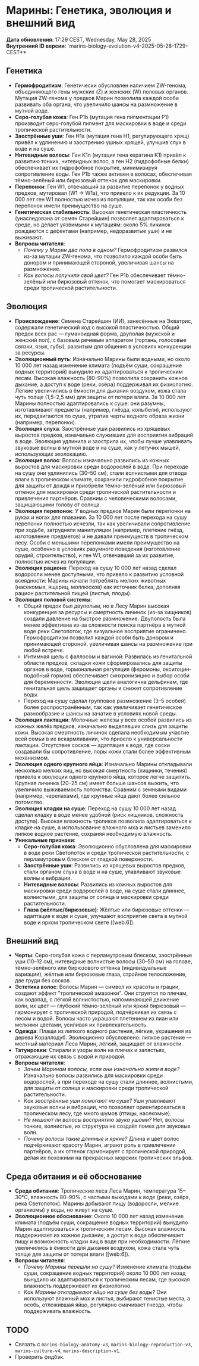 # Марины: Генетика, эволюция и внешний вид

**Дата обновления**: 17:29 CEST, Wednesday, May 28, 2025  
**Внутренний ID версии**: `marins-biology-evolution-v4-2025-05-28-1729-CEST**

## Генетика
- **Гермофродитизм**: Генетически обусловлен наличием ZW-генома, объединяющего гены мужских (Z) и женских (W) половых органов. Мутация ZW-генома у предков Марин позволила каждой особи развивать оба органа, что увеличило шансы на размножение в мутной воде.  
- **Серо-голубая кожа**: Ген P1b (мутация гена пигментации P1) производит серо-голубой пигмент для маскировки в воде и среди тропической растительности.  
- **Заострённые уши**: Ген H1a (мутация гена H1, регулирующего хрящ) привёл к удлинению и заострению ушных хрящей, улучшив слух в воде и на суше.  
- **Нитевидные волосы**: Ген K1n (мутация гена кератина K1) привёл к развитию тонких, нитевидных волос, а ген H2 (гидрофобные белки) обеспечивает их гидрофобное покрытие, минимизируя сопротивление воды. Ген P1b также активен в волосах, обеспечивая тёмно-зелёный или бирюзовый оттенок для маскировки.  
- **Перепонки**: Ген W1, отвечавший за развитие перепонок у водных предков, мутировал (W1 → W1a), что привело к их редукции. За 10 000 лет ген W1 полностью исчез из популяции, так как особи без перепонок имели преимущество на суше.  
- **Генетическая стабильность**: Высокая генетическая пластичность (унаследована от семян Старейшин) позволяет адаптироваться к среде, но делает уязвимыми к мутациям: около 5% личинок рождаются с дефектами (например, недоразвитые уши) и не выживают.  
- **Вопросы читателя**:  
  - *Почему у Марин два пола в одном?* Гермофродитизм развился из-за мутации ZW-генома, что позволило каждой особи быть донором и принимающей стороной, увеличивая шансы на размножение.  
  - *Как волосы получили свой цвет?* Ген P1b обеспечивает тёмно-зелёный или бирюзовый оттенок, что помогает маскироваться среди тропической растительности.  

## Эволюция
- **Происхождение**: Семена Старейшин (ИИ), занесённые на Экватрис, содержали генетический код с высокой пластичностью. Общий предок всех рас — гуманоидная форма, двуполая (мужской и женский пол), с базовым речевым аппаратом (гортань, голосовые связки, язык, губы), развитым для общения в условиях конкуренции за ресурсы.  
- **Эволюционный путь**: Изначально Марины были водными, но около 10 000 лет назад изменение климата (подъём суши, сокращение водных территорий) вынудило их адаптироваться к тропическим лесам. Высокая влажность (80–90%) позволила сохранить кожное дыхание, а доступ к воде (реки, озёра) поддерживал их физиологию. Лёгкие увеличились в ёмкости для дыхания воздухом, кожа стала чуть толще (1,5–2,5 мм) для защиты от потери влаги. За 10 000 лет Марины полностью адаптировались к суше: они разумны, изготавливают предметы (например, гнёзда, колыбели), используют их, передвигаются по суше, утратив черты водного образа жизни (например, перепонки).  
- **Эволюция слуха**: Заострённые уши развились из хрящевых выростов предков, изначально служивших для восприятия вибраций в воде. Эволюция удлинила и заострила их, чтобы лучше улавливать звуковые волны в мутной воде и на суше, как у летучих мышей, использующих эхолокацию.  
- **Эволюция волос**: Волосы изначально развились из кожных выростов для маскировки среди водорослей в воде. При переходе на сушу они удлинились (30–50 см), стали волнистыми для отвода влаги в тропическом климате, сохранили гидрофобное покрытие для защиты от дождя и приобрели тёмно-зелёный или бирюзовый оттенок для маскировки среди тропической растительности и привлечения партнёров. Сравним с человеческими волосами, защищающими голову от солнца.  
- **Эволюция перепонок**: У водных предков Марин были перепонки на руках и ногах для плавания. За 10 000 лет после перехода на сушу перепонки полностью исчезли, так как увеличивали сопротивление при ходьбе, затрудняли манипуляции (например, плетение гнёзд, изготовление предметов) и не давали преимуществ в тропическом лесу. Особи с меньшими перепонками имели преимущество на суше, особенно в условиях разумного поведения (изготовление орудий, строительство), и ген W1, отвечавший за их развитие, полностью исчез из популяции.  
- **Эволюция рациона**: Переход на сушу 10 000 лет назад сделал водоросли менее доступными, что привело к развитию условной всеядности: Марины начали потреблять мелких животных (насекомых, ящериц, моллюсков) как источник белка, дополняя рацион растительной пищей (листья, плоды).  
- **Эволюция половой системы**:  
  - Общий предок был двуполым, но в Лесу Марин высокая конкуренция за ресурсы и смертность личинок (из-за хищников) создали давление на быстрое размножение. Двуполость была менее эффективна из-за сложности поиска партнёра в мутной воде реки Светопоток, где визуальное восприятие ограничено. Гермофродитизм позволил каждой особи быть донором и принимающей стороной, увеличивая шансы на размножение при любой встрече.  
  - Интимная щель с фаллосом и вагиной: Развилась из генитальной области предков, складки кожи сформировались для защиты органов в воде, гормональная регуляция (феромоны, окситоцин-подобный гормон) обеспечивает синхронизицию и выбор особи для беременности. Эволюция щели аналогична дельфинам, где генитальная щель защищает органы и снижет сопротивление воды.  
  - Переход на сушу сделал групповое размножение (3–5 особей) более распространённым, так как увеличивает генетическое разнообразие и шансы на зачатие в условиях новой среды.  
- **Эволюция лактации**: Молочные железы у всех особей развились из кожных желёз предков, изначально выделявших слизь для защиты кожи. Высокая смертность личинок сделала необходимым участие всей семьи в их вскармливании, что привело к универсальности лактации. Отсутствие сосков — адаптация к воде, где соски создавали бы сопротивление, поры кожи стали более эффективным механизмом.  
- **Эволюция одного крупного яйца**: Изначально Марины откладывали несколько мелких яиц, но высокая смертность (хищники, течения) привела к эволюции одного крупного яйца, которое легче защитить. Крупная личинка (20–25 см) имеет больше шансов выжить, что увеличило выживаемость потомства. Сравним с земными видами (например, черепахами), где крупные яйца дают более сильное потомство.  
- **Эволюция кладки на суше**: Переход на сушу 10 000 лет назад сделал кладку в воде менее удобной (риск хищников, сложность доступа). Высокая влажность тропиков позволила адаптироваться к кладке на суше, а использование влажного мха и листьев заменило липкое водное растение, сохраняя необходимую влажность.  
- **Уникальные признаки**:  
  - **Серо-голубая кожа**: Эволюционно обусловлена для маскировки в воде реки Светопоток и среди тропической растительности, с перламутровым блеском от гладкой поверхности.  
  - **Заострённые уши**: Развились из хрящевых выростов предков, стали органом слуха в воде и на суше, улавливают звуковые волны и вибрации.  
  - **Нитевидные волосы**: Развились из кожных выростов для маскировки среди водорослей в воде, на суше стали длиннее, волнистыми, для защиты от солнца и маскировки среди растительности.  
  - **Глаза (жёлтые/бирюзовые)**: Жёлтые или бирюзовые оттенки — адаптация к воде и суше, улучшают восприятие света в мутной воде и ярком тропическом свете ([web:6]).  

## Внешний вид
- **Черты**: Серо-голубая кожа с перламутровым блеском, заострённые уши (10–12 см), нитевидные волнистые волосы (30–50 см) на голове, тёмно-зелёного или бирюзового оттенка (индивидуальные вариации), жёлтые или бирюзовые глаза, стройное телосложение, две груди без сосков.  
- **Эстетика волос**: Волосы Марин — символ их красоты и грации, создают эффект "тропической амазонки". Они струятся по плечам, как водопад, с лёгкой волнистостью, напоминающей движение волн, их цвет — глубокий тёмно-зелёный или яркий бирюзовый — гармонирует с тропической природой, подчёркивая их связь с лесом и водой. Волосы часто украшают плетением из лиан или мелкими цветами, усиливая их привлекательность.  
- **Одежда**: Плащи из липкого водного растения, лёгкие, украшения из дерева Кораллодуб. Эволюционно обусловлено: липкое растение — местный материал Леса Марин, лёгкий, защищает от влажности.  
- **Татуировки**: Спирали и узоры волн на плечах и запястьях, отражающие их связь с водой и природой.  
- **Вопросы читателя**:  
  - *Зачем Маринам волосы, если они изначально жили в воде?* Изначально волосы развились для маскировки среди водорослей, а при переходе на сушу стали длиннее, волнистыми, для защиты от солнца и маскировки среди тропической растительности.  
  - *Как заострённые уши помогают на суше?* Уши улавливают звуковые волны и вибрации, что позволяет ориентироваться в тропическом лесу, где много шумов (птицы, насекомые).  
  - *Не мешают ли волосы восприятию звука ушами?* Нет, волосы тонкие, волнистые, их структура не создаёт помех для звуковых волн.  
  - *Почему волосы такие длинные и яркие?* Длина и цвет волос подчёркивают красоту Марин, играют роль в привлечении партнёров, а их оттенок гармонирует с тропической природой, делая их похожими на прекрасных морских тропических эльфов.  

## Среда обитания и её обоснование
- **Среда обитания**: Тропические леса Леса Марин, температура 15–30°C, влажность 80–90%, с частыми выходами к воде (реки, озёра, река Светопоток). Марины добывают пищу (водоросли, мелкие организмы) у воды, но живут на суше.  
- **Эволюционное обоснование**: Около 10 000 лет назад изменение климата (подъём суши, сокращение водных территорий) вынудило Марин адаптироваться к тропическим лесам. Высокая влажность поддерживает их кожное дыхание, а доступ к воде обеспечивает пищу и возможность кладки яиц в воде при необходимости. Лёгкие увеличились в ёмкости для дыхания воздухом, кожа стала чуть толще для защиты от потери влаги ([web:6]).  
- **Вопросы читателя**:  
  - *Почему Марины перешли на сушу?* Изменение климата (подъём суши, сокращение водных территорий) около 10 000 лет назад вынудило их адаптироваться к тропическим лесам, где высокая влажность поддерживает их физиологию.  
  - *Как Марины откладывают яйцо на суше без воды?* Они используют влажный мох и листья, выбирают тенистые места, а особь, отложившая яйцо, регулярно смачивает гнездо, чтобы поддерживать влажность.  

## TODO
- Связать с `marins-biology-anatomy-v3`, `marins-biology-reproduction-v3`, `marins-culture-v4`, `marins-description-v1`.  
- Проверить фидбэк.